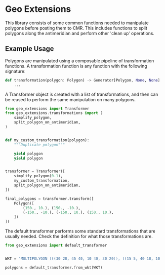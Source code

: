 # Geo Extensions

This library consists of some common functions needed to manipulate polygons
before posting them to CMR. This includes functions to split polygons along
the antimeridian and perform other 'clean up' operations.


## Example Usage

Polygons are manipulated using a composable pipeline of transformation
functions. A transformation function is any function with the following
signature:

```python
def transformation(polygon: Polygon) -> Generator[Polygon, None, None]:
    ...
```

A Transformer object is created with a list of transformations, and then can
be reused to perform the same manipulation on many polygons.

```python
from geo_extensions import Transformer
from geo_extensions.transformations import (
    simplify_polygon,
    split_polygon_on_antimeridian,
)


def my_custom_transformation(polygon):
    """Duplicate polygon"""

    yield polygon
    yield polygon


transformer = Transformer([
    simplify_polygon(0.1),
    my_custom_transformation,
    split_polygon_on_antimeridian,
])

final_polygons = transformer.transform([
    Polygon([
        (150., 10.), (150., -10.),
        (-150., -10.), (-150., 10.), (150., 10.),
    ])
])
```

The default transformer performs some standard transformations that are usually
needed. Check the definition for what those transformations are.

```python
from geo_extensions import default_transformer


WKT = "MULTIPOLYGON (((30 20, 45 40, 10 40, 30 20)), ((15 5, 40 10, 10 20, 5 10, 15 5)))"

polygons = default_transformer.from_wkt(WKT)
```
